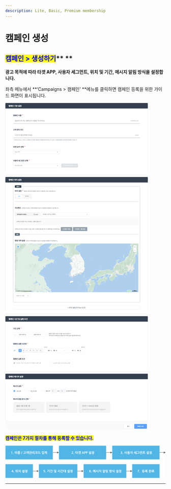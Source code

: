 ```yaml
---
description: Lite, Basic, Premium membership
---
```


# 캠페인 생성

## <mark style="color:blue;">**캠페인 > 생성하기**</mark>\*\* \*\*

**광고 목적에 따라 타겟 APP, 사용자 세그먼트, 위치 및 기간, 메시지 알림 방식을 설정합니다.**

좌측 메뉴에서 \*\*‘Campaigns > 캠페인’ \*\*메뉴를 클릭하면 캠페인 등록을 위한 가이드 화면이 표시됩니다.

![\[캠페인 생성 화면\]](<../../.gitbook/assets/image (18) (1).png>)

<mark style="color:blue;">**캠페인은 7가지 절차를 통해 등록할 수 있습니다.**</mark>

![](<../../.gitbook/assets/image (100).png>)

***
